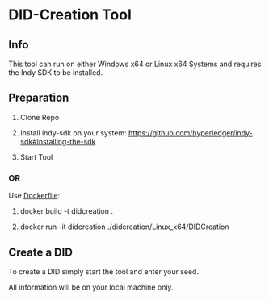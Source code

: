 # DID-Creation Tool

## Info
This tool can run on either Windows x64 or Linux x64 Systems and requires the Indy SDK to be installed.

## Preparation
1. Clone Repo

2. Install indy-sdk on your system:
https://github.com/hyperledger/indy-sdk#installing-the-sdk

3. Start Tool

### OR
Use [Dockerfile](./Docker/Dockerfile):
1. docker build -t didcreation .

2. docker run -it didcreation ./didcreation/Linux_x64/DIDCreation

## Create a DID
To create a DID simply start the tool and enter your seed.

All information will be on your local machine only.
